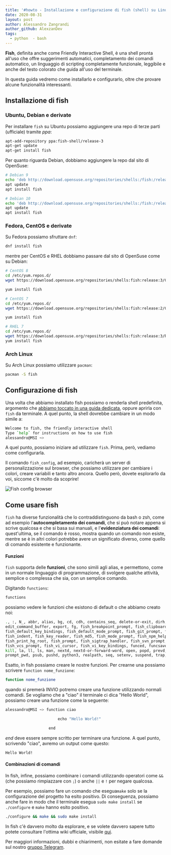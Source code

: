 ```yaml
---
title: '#howto - Installazione e configurazione di fish (shell) su Linux'
date: 2020-08-31
layout: post
author: Alessandro Zangrandi
author_github: AlexzanDev
tags:
  - python  - bash
---
```

**Fish**, definita anche come Friendly Interactive Shell, è una shell pronta all'uso che offre suggerimenti automatici, completamento dei comandi automatico, un linguaggio di scripting completamente funzionale, leggibile e anche del testo colorato che guida all'uso del terminale.

In questa guida vedremo come installarlo e configurarlo, oltre che provare alcune funzionalità interessanti.

## Installazione di fish

### Ubuntu, Debian e derivate

Per installare `fish` su Ubuntu possiamo aggiungere una repo di terze parti (ufficiale) tramite *ppa*:

```bash
apt-add-repository ppa:fish-shell/release-3
apt-get update
apt-get install fish
```

Per quanto riguarda Debian, dobbiamo aggiungere la repo dal sito di OpenSuse:

```bash
# Debian 9
echo 'deb http://download.opensuse.org/repositories/shells:/fish:/release:/3/Debian_9.0/ /' | sudo tee /etc/apt/sources.list.d/shells:fish:release:3.list
apt update
apt install fish

# Debian 10
echo 'deb http://download.opensuse.org/repositories/shells:/fish:/release:/3/Debian_10/ /' | sudo tee /etc/apt/sources.list.d/shells:fish:release:3.list
apt update
apt install fish
```

### Fedora, CentOS e derivate

Su Fedora possiamo sfruttare `dnf`:

```bash
dnf install fish
```

mentre per CentOS e RHEL dobbiamo passare dal sito di OpenSuse come su Debian:

```bash
# CentOS 8
cd /etc/yum.repos.d/
wget https://download.opensuse.org/repositories/shells:fish:release:3/CentOS_8/shells:fish:release:3.repo

yum install fish

# CentOS 7
cd /etc/yum.repos.d/
wget https://download.opensuse.org/repositories/shells:fish:release:2/CentOS_7/shells:fish:release:2.repo

yum install fish

# RHEL 7
cd /etc/yum.repos.d/
wget https://download.opensuse.org/repositories/shells:fish:release:3/RHEL_7/shells:fish:release:3.repo
yum install fish
```

### Arch Linux

Su Arch Linux possiamo utilizzare `pacman`:

```bash
pacman -S fish

```

## Configurazione di fish

Una volta che abbiamo installato fish possiamo o renderla shell predefinita, argomento che [abbiamo toccato in una guida dedicata](https://linuxhub.it/articles/howto-come-cambiare-la-shell-di-default-su-linux), oppure aprirla con `fish` da terminale. A quel punto, la shell dovrebbe cambiare in un modo simile a:

```bash
Welcome to fish, the friendly interactive shell
Type `help` for instructions on how to use fish
alessandro@MSI ~>
```

A quel punto, possiamo iniziare ad utilizzare `fish`. Prima, però, vediamo come configurarla. 

Il comando `fish_config`, ad esempio, caricherà un server di personalizzazione sul browser, che possiamo utilizzare per cambiare i colori, creare variabili e tanto altro ancora. Quello però, dovete esplorarlo da voi, siccome c'è molto da scoprire!

![Fish config browser](storage/fish-config-browser.jpg)

## Come usare fish

`fish` ha diverse funzionalità che lo contraddistinguono da bash o zsh, come ad esempio l'**autocompletamento dei comandi**, che si può notare appena si scrive qualcosa e che si basa sui manuali, e l'**evidenziatura dei comandi**: quest'ultima, se il comando è rosso, mostra quando un comando non esiste, mentre se è in altri colori potrebbe avere un significato diverso, come quello di comando esistente e funzionante.

#### Funzioni

`fish` supporta delle **funzioni**, che sono simili agli alias, e permettono, come in un normale linguaggio di programmazione, di svolgere qualche attività, semplice o complessa che sia, con un semplice comando.

Digitando `functions`:

```bash
functions
```

possiamo vedere le funzioni che esistono di default o che abbiamo creato noi:

```bash
., :, N_, abbr, alias, bg, cd, cdh, contains_seq, delete-or-exit, dirh, dirs, disown, down-or-search,
edit_command_buffer, export, fg, fish_breakpoint_prompt, fish_clipboard_copy, fish_clipboard_paste, fish_config,
fish_default_key_bindings, fish_default_mode_prompt, fish_git_prompt, fish_hg_prompt, fish_hybrid_key_bindings,
fish_indent, fish_key_reader, fish_md5, fish_mode_prompt, fish_npm_helper, fish_opt, fish_print_git_action,
fish_print_hg_root, fish_prompt, fish_sigtrap_handler, fish_svn_prompt, fish_title, fish_update_completions,
fish_vcs_prompt, fish_vi_cursor, fish_vi_key_bindings, funced, funcsave, grep, help, history, home, hostname, isatty,
kill, la, ll, ls, man, nextd, nextd-or-forward-word, open, popd, prevd, prevd-or-backward-word, prompt_hostname,
prompt_pwd, psub, pushd, python3, realpath, seq, setenv, suspend, trap, type, umask, up-or-search, vared, wait,
```

Esatto, in fish possiamo creare le nostre funzioni. Per crearne una possiamo scrivere `function nome_funzione`:

```bash
function nome_funzione
```

quando si premerà INVIO potremo creare una funzione utilizzando normali comandi. Se vogliamo che a "ciao" il terminale ci dica "Hello World", possiamo creare una funzione come la seguente:

```bash
alessandro@MSI ~> function ciao

                       echo "Hello World!"

                   end
```

*end* deve essere sempre scritto per terminare una funzione. A quel punto, scrivendo "ciao", avremo un output come questo:

```bash
Hello World!
```

#### Combinazioni di comandi

In fish, infine, possiamo combinare i comandi utilizzando operatori come `&&` (che possiamo rimpiazzare con `;`) o anche `||` e `!` per negare qualcosa.

Per esempio, possiamo fare un comando che esegua`make` solo se la configurazione del progetto ha esito positivo. Di conseguenza, possiamo anche fare in modo che il terminale esegua `sudo make install` se `./configure` e `make` hanno esito positivo.

```bash
./configure && make && sudo make install
```

In fish c'è davvero molto da esplorare, e se volete davvero sapere tutto potete consultare l'ottima wiki ufficiale, visibile [qui](https://fishshell.com/docs/current/index.html).

Per maggiori informazioni, dubbi e chiarimenti, non esitate a fare domande sul nostro [gruppo Telegram](https://t.me/linuxpeople).